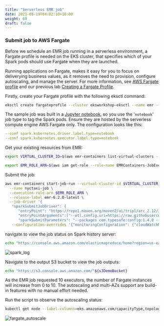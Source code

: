 ```yaml
---
title: "Serverless EMR job"
date: 2021-05-19T04:02:10+10:00
weight: 60
draft: false
---
```


### Submit job to AWS Fargate

Before we schedule an EMR job running in a serverless environment, a Fargate profile is needed on the EKS cluster, that specifies which of your Spark pods should use Fargate when they are launched. 

Running applications on Fargate, makes it easy for you to focus on deliverying business values, as it removes the need to provision, configure autoscaling, and manage the server. For more information, see [AWS Fargate profile](https://docs.aws.amazon.com/eks/latest/userguide/fargate-profile.html) and our previous lab [Creating a Fargate Profile](beginner/180_fargate/creating-profile/).

Firstly, create your Fargate profile with the following eksctl command:

```sh 
eksctl create fargateprofile --cluster eksworkshop-eksctl --name emr --namespace spark --labels type=notebook

```

The sample job was built in a [Jupyter notebook](https://github.com/aws-samples/sql-based-etl-on-amazon-eks/blob/main/emr-on-eks/green_taxi_load.ipynb), so you use the '`notebook`' job type to tag the Spark pods. Ensure they are hosted by the serverless compute engine AWS Fargate only. The configuration looks like this:

```yaml
--conf spark.kubernetes.driver.label.type=notebook 
--conf spark.kubernetes.executor.label.type=notebook
```

Get your existing resources from EMR:

```sh
export VIRTUAL_CLUSTER_ID=$(aws emr-containers list-virtual-clusters --query "virtualClusters[?state=='RUNNING'].id" --output text)

export EMR_ROLE_ARN=$(aws iam get-role --role-name EMRContainers-JobExecutionRole --query Role.Arn --output text)
```

Submit the job:

```sh
aws emr-containers start-job-run --virtual-cluster-id $VIRTUAL_CLUSTER_ID \
  --name nyctaxi-job \
  --execution-role-arn $EMR_ROLE_ARN \
  --release-label emr-6.2.0-latest \
  --job-driver '{
   "sparkSubmitJobDriver": {
      "entryPoint": "https://repo1.maven.org/maven2/ai/tripl/arc_2.12/3.6.2/arc_2.12-3.6.2.jar",
      "entryPointArguments":["--etl.config.uri=https://raw.githubusercontent.com/aws-samples/sql-based-etl-on-amazon-eks/main/emr-on-eks/green_taxi_load.ipynb"],
      "sparkSubmitParameters": "--packages com.typesafe:config:1.4.0 --class ai.tripl.arc.ARC --conf spark.executor.instances=10 --conf spark.executor.memory=5G --conf spark.driver.memory=2G --conf spark.executor.cores=3 --conf spark.kubernetes.driverEnv.ETL_CONF_ENV=test --conf spark.kubernetes.driver.label.type=notebook --conf spark.kubernetes.executor.label.type=notebook --conf spark.kubernetes.driverEnv.OUTPUT=s3://'${s3DemoBucket}'/output/ --conf spark.kubernetes.driverEnv.SCHEMA=https://raw.githubusercontent.com/aws-samples/sql-based-etl-on-amazon-eks/main/emr-on-eks/green_taxi_schema.json"x}}' \
   --configuration-overrides '{"monitoringConfiguration": {"cloudWatchMonitoringConfiguration": {"logGroupName": "/aws/eks/eksworkshop-eksctl/jobs", "logStreamNamePrefix": "fargate-job"}}}'
```

navigate to view the job status on Spark history server:

```sh
echo "https://console.aws.amazon.com/elasticmapreduce/home?region=us-east-1#virtual-cluster-jobs:"${VIRTUAL_CLUSTER_ID}
```
![spark_log](/images/emr-on-eks/spark_log.png)

Navigate to the output S3 bucket to view the job outputs:

```sh
echo "https://s3.console.aws.amazon.com/"${s3DemoBucket}
```


As the EMR job requested 10 executors, the number of Fargate instances will increase from 0 to 10. The autoscaling and multi-AZs support are build-in features with no manual effort needed.

Run the script to observe the autoscaling status:

```sh
kubectl get node --label-columns=eks.amazonaws.com/capacityType,topology.kubernetes.io/zone
```
![fargate_autoscale](/images/emr-on-eks/fargate_autoscaling.png)